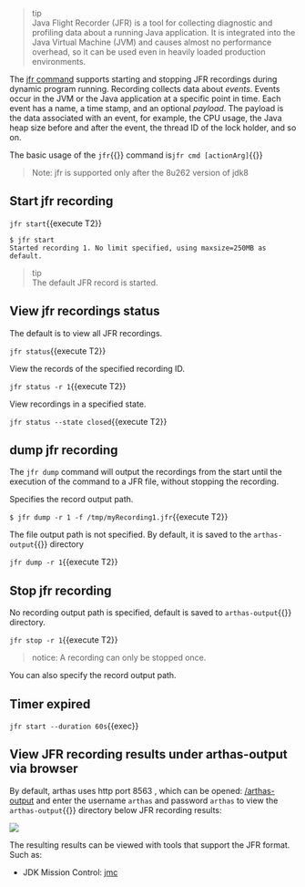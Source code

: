 > tip  
> Java Flight Recorder (JFR) is a tool for collecting diagnostic and profiling data about a running Java application. It is integrated into the Java Virtual Machine (JVM) and causes almost no performance overhead, so it can be used even in heavily loaded production environments.

The [jfr command](https://arthas.aliyun.com/en/doc/jfr.html) supports starting and stopping JFR recordings during dynamic program running. Recording collects data about _events_. Events occur in the JVM or the Java application at a specific point in time. Each event has a name, a time stamp, and an optional _payload_. The payload is the data associated with an event, for example, the CPU usage, the Java heap size before and after the event, the thread ID of the lock holder, and so on.

The basic usage of the `jfr`{{}} command is`jfr cmd [actionArg]`{{}}

> Note: jfr is supported only after the 8u262 version of jdk8

## Start jfr recording

`jfr start`{{execute T2}}

```
$ jfr start
Started recording 1. No limit specified, using maxsize=250MB as default.
```

> tip  
> The default JFR record is started.

## View jfr recordings status

The default is to view all JFR recordings.

`jfr status`{{execute T2}}

View the records of the specified recording ID.

`jfr status -r 1`{{execute T2}}

View recordings in a specified state.

`jfr status --state closed`{{execute T2}}

## dump jfr recording

The `jfr dump` command will output the recordings from the start until the execution of the command to a JFR file, without stopping the recording.

Specifies the record output path.

`$ jfr dump -r 1 -f /tmp/myRecording1.jfr`{{execute T2}}

The file output path is not specified. By default, it is saved to the `arthas-output`{{}} directory

`jfr dump -r 1`{{execute T2}}

## Stop jfr recording

No recording output path is specified, default is saved to `arthas-output`{{}} directory.

`jfr stop -r 1`{{execute T2}}

> notice: A recording can only be stopped once.

You can also specify the record output path.

## Timer expired

`jfr start --duration 60s`{{exec}}

## View JFR recording results under arthas-output via browser

By default, arthas uses http port 8563 , which can be opened: [/arthas-output]({{TRAFFIC_HOST1_8563}}/arthas-output) and enter the username `arthas` and password `arthas` to view the `arthas-output`{{}} directory below JFR recording results:

![](../../assets/arthas-output-recording.png)

The resulting results can be viewed with tools that support the JFR format. Such as:

- JDK Mission Control: [jmc](https://github.com/openjdk/jmc)
